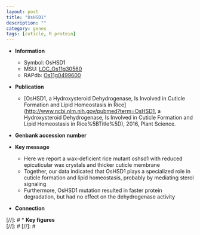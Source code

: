 ```yaml
---
layout: post
title: "OsHSD1"
description: ""
category: genes
tags: [cuticle, R protein]
---
```


* **Information**  
    + Symbol: OsHSD1  
    + MSU: [LOC_Os11g30560](http://rice.plantbiology.msu.edu/cgi-bin/ORF_infopage.cgi?orf=LOC_Os11g30560)  
    + RAPdb: [Os11g0499600](http://rapdb.dna.affrc.go.jp/viewer/gbrowse_details/irgsp1?name=Os11g0499600)  

* **Publication**  
    + [OsHSD1, a Hydroxysteroid Dehydrogenase, Is Involved in Cuticle Formation and Lipid Homeostasis in Rice](http://www.ncbi.nlm.nih.gov/pubmed?term=OsHSD1, a Hydroxysteroid Dehydrogenase, Is Involved in Cuticle Formation and Lipid Homeostasis in Rice%5BTitle%5D), 2016, Plant Science.

* **Genbank accession number**  

* **Key message**  
    + Here we report a wax-deficient rice mutant oshsd1 with reduced epicuticular wax crystals and thicker cuticle membrane
    + Together, our data indicated that OsHSD1 plays a specialized role in cuticle formation and lipid homeostasis, probably by mediating sterol signaling
    + Furthermore, OsHSD1 mutation resulted in faster protein degradation, but had no effect on the dehydrogenase activity

* **Connection**  

[//]: # * **Key figures**  
[//]: # 
[//]: # 
